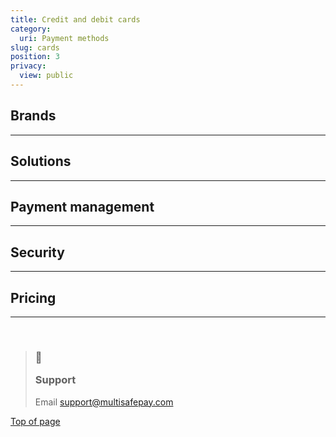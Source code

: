```yaml
---
title: Credit and debit cards
category:
  uri: Payment methods
slug: cards
position: 3
privacy:
  view: public
---
```

 
## Brands

<CardGallery />

***

## Solutions

<Cards columns={4}>
  <Card title="Card Payments" href="/docs/card-payments/" icon="https://raw.githubusercontent.com/MultiSafepay/docs/refs/heads/master/static/svgs/credit_debit_page/cardpayments.svg" />

  <Card title="MOTO" href="/docs/moto/" icon="https://raw.githubusercontent.com/MultiSafepay/docs/refs/heads/master/static/svgs/credit_debit_page/moto.svg" />

  <Card title="Zero Authorization" href="/docs/zero-authorization/" icon="https://raw.githubusercontent.com/MultiSafepay/docs/refs/heads/master/static/svgs/credit_debit_page/zeroauthorization.svg" />

  <Card title="Manual Capture" href="/docs/manual-capture/" icon="https://raw.githubusercontent.com/MultiSafepay/docs/refs/heads/master/static/svgs/credit_debit_page/manualcapture.svg" />
</Cards>

***

## Payment management

<Cards columns={4}>
  <Card title="Errors" href="/docs/card-payment-errors/" icon="https://raw.githubusercontent.com/MultiSafepay/docs/refs/heads/master/static/svgs/credit_debit_page/errors.svg" />

  <Card title="Refunds" href="/docs/card-refunds/" icon="https://raw.githubusercontent.com/MultiSafepay/docs/refs/heads/master/static/svgs/credit_debit_page/refunds.svg" />

  <Card title="Chargebacks" href="/docs/chargebacks/" icon="https://raw.githubusercontent.com/MultiSafepay/docs/refs/heads/master/static/svgs/credit_debit_page/chargebacks.svg" />
</Cards>

***

## Security

<Cards columns={4}>
  <Card title="3D Secure 2.0" href="/docs/3ds2/" icon="https://raw.githubusercontent.com/MultiSafepay/docs/refs/heads/master/static/svgs/credit_debit_page/3dsecure.svg" />

  <Card title="Cardholder Data" href="/docs/cardholder-data/" icon="https://raw.githubusercontent.com/MultiSafepay/docs/refs/heads/master/static/svgs/credit_debit_page/cardholderdata.svg" />

  <Card title="Uncleared Payments" href="/docs/uncleared/" icon="https://raw.githubusercontent.com/MultiSafepay/docs/refs/heads/master/static/svgs/credit_debit_page/unclearedpayments.svg" />
</Cards>

***

## Pricing

<Cards columns={4}>
  <Card title="Pricing Models" href="/docs/card-payment-pricing-models/" icon="https://raw.githubusercontent.com/MultiSafepay/docs/refs/heads/master/static/svgs/credit_debit_page/Euro.svg" />
</Cards>

***

<br />

<blockquote className="callout callout_info">
    <h3 className="callout-heading false">
        <span className="callout-icon">💬</span>
        <p>Support</p>
    </h3>
    <p>Email <a href="mailto:support@multisafepay.com">support@multisafepay.com</a></p>
</blockquote>

[Top of page](#)
